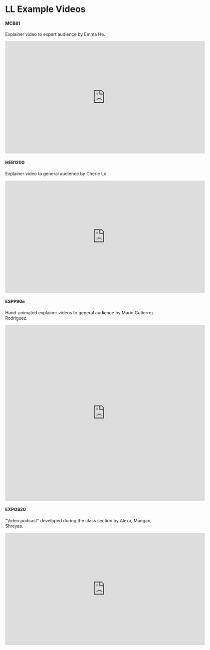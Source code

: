 # LL Example Videos

#### MCB81 
Explainer video to expert audience by Emma He.
<iframe src="https://player.vimeo.com/video/225859135?title=0&byline=0&portrait=0" width="640" height="360" frameborder="0" allow="autoplay; fullscreen" allowfullscreen></iframe>

#### HEB1200
Explainer video to general audience by Cherie Lo.
<iframe width="640" height="360" src="https://www.youtube.com/embed/nImC4aQ2tf0" frameborder="0" allow="accelerometer; autoplay; encrypted-media; gyroscope; picture-in-picture" allowfullscreen></iframe>

#### ESPP90e 
Hand-animated explainer videos to general audience by Mario Gutierrez Rodriguez.
<iframe src="https://player.vimeo.com/video/338308861" width="640" height="564" frameborder="0" width="640" height="360" frameborder="0" allow="autoplay; fullscreen" allowfullscreen></iframe>

#### EXPOS20 
"Video podcast" developed during the class section by Alexa, Maegan, Shreyas.
<iframe src="https://player.vimeo.com/video/367288510?title=0&byline=0&portrait=0" width="640" height="360" frameborder="0" allow="autoplay; fullscreen" allowfullscreen></iframe>



<!--stackedit_data:
eyJoaXN0b3J5IjpbNDU5ODUwMzE4LDEwNzcwMzE3NDIsLTIwMz
gwMTY3MTMsNTg5MTUzMTI2LC02NDkxOTM1ODAsNTM3ODA1NDE5
LC0xNTg2MDgyNTQ5LC00ODUyNTk2MTksNjc3NDIwMzA4LC0xNT
I0NjA0NDUyLDQzOTEyOTQ3MywtNTgwMjAzMTIxXX0=
-->